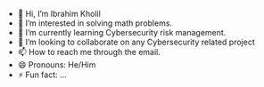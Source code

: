 - 👋 Hi, I’m Ibrahim Kholil
- 👀 I’m interested in solving math problems.
- 🌱 I’m currently learning Cybersecurity risk management.
- 💞️ I’m looking to collaborate on any Cybersecurity related project
- 📫 How to reach me through the email.
- 😄 Pronouns: He/Him
- ⚡ Fun fact: ...

<!---
ibrahimkholil10/ibrahimkholil10 is a ✨ special ✨ repository because its `README.md` (this file) appears on your GitHub profile.
You can click the Preview link to take a look at your changes.
--->
